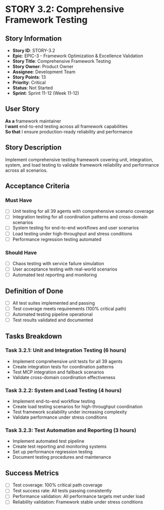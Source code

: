 # STORY 3.2: Comprehensive Framework Testing

## Story Information
- **Story ID**: STORY-3.2
- **Epic**: EPIC-3 - Framework Optimization & Excellence Validation
- **Story Title**: Comprehensive Framework Testing
- **Story Owner**: Product Owner
- **Assignee**: Development Team
- **Story Points**: 13
- **Priority**: Critical
- **Status**: Not Started
- **Sprint**: Sprint 11-12 (Week 11-12)

## User Story

**As a** framework maintainer  
**I want** end-to-end testing across all framework capabilities  
**So that** I ensure production-ready reliability and performance

## Story Description

Implement comprehensive testing framework covering unit, integration, system, and load testing to validate framework reliability and performance across all scenarios.

## Acceptance Criteria

### Must Have
- [ ] Unit testing for all 39 agents with comprehensive scenario coverage
- [ ] Integration testing for all coordination patterns and cross-domain scenarios
- [ ] System testing for end-to-end workflows and user scenarios
- [ ] Load testing under high-throughput and stress conditions
- [ ] Performance regression testing automated

### Should Have
- [ ] Chaos testing with service failure simulation
- [ ] User acceptance testing with real-world scenarios
- [ ] Automated test reporting and monitoring

## Definition of Done

- [ ] All test suites implemented and passing
- [ ] Test coverage meets requirements (100% critical path)
- [ ] Automated testing pipeline operational
- [ ] Test results validated and documented

## Tasks Breakdown

### Task 3.2.1: Unit and Integration Testing (6 hours)
- Implement comprehensive unit tests for all 39 agents
- Create integration tests for coordination patterns
- Test MCP integration and fallback scenarios
- Validate cross-domain coordination effectiveness

### Task 3.2.2: System and Load Testing (4 hours)
- Implement end-to-end workflow testing
- Create load testing scenarios for high-throughput coordination
- Test framework scalability under increasing complexity
- Validate performance under stress conditions

### Task 3.2.3: Test Automation and Reporting (3 hours)
- Implement automated test pipeline
- Create test reporting and monitoring systems
- Set up performance regression testing
- Document testing procedures and maintenance

## Success Metrics

- [ ] Test coverage: 100% critical path coverage
- [ ] Test success rate: All tests passing consistently
- [ ] Performance validation: All performance targets met under load
- [ ] Reliability validation: Framework stable under stress conditions